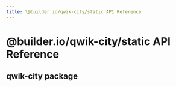 ```yaml
---
title: \@builder.io/qwik-city/static API Reference
---
```


# @builder.io/qwik-city/static API Reference

## qwik-city package
